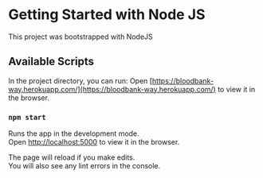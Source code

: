 # Getting Started with Node JS

This project was bootstrapped with NodeJS

## Available Scripts

In the project directory, you can run:
Open [https://bloodbank-way.herokuapp.com/](https://bloodbank-way.herokuapp.com/) to view it in the browser.

### `npm start`

Runs the app in the development mode.\
Open [http://localhost:5000](http://localhost:5000) to view it in the browser.


The page will reload if you make edits.\
You will also see any lint errors in the console.

